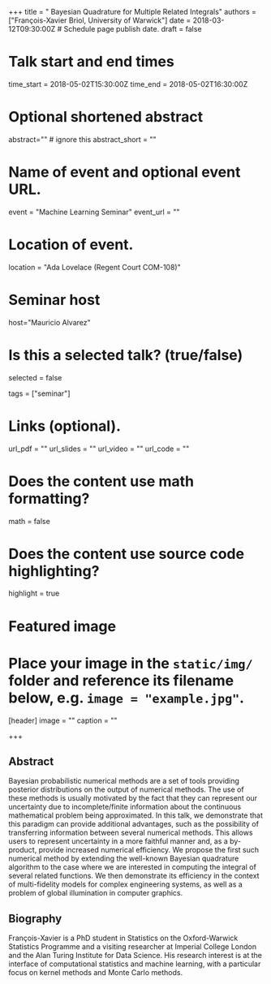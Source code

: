 +++
title = " Bayesian Quadrature for Multiple Related Integrals"
authors = ["François-Xavier Briol, University of Warwick"]
date = 2018-03-12T09:30:00Z  # Schedule page publish date.
draft = false

# Talk start and end times
time_start = 2018-05-02T15:30:00Z
time_end = 2018-05-02T16:30:00Z

# Optional shortened abstract
abstract="" # ignore this
abstract_short = ""

# Name of event and optional event URL.
event = "Machine Learning Seminar"
event_url = ""

# Location of event.
location = "Ada Lovelace (Regent Court COM-108)"

# Seminar host
host="Mauricio Alvarez"

# Is this a selected talk? (true/false)
selected = false

tags = ["seminar"]

# Links (optional).
url_pdf = ""
url_slides = ""
url_video = ""
url_code = ""

# Does the content use math formatting?
math = false

# Does the content use source code highlighting?
highlight = true

# Featured image
# Place your image in the `static/img/` folder and reference its filename below, e.g. `image = "example.jpg"`.
[header]
image = ""
caption = ""

+++

## Abstract

Bayesian probabilistic numerical methods are a set of tools providing posterior distributions on the output of numerical methods. The use of these methods is usually motivated by the fact that they can represent our uncertainty due to incomplete/finite information about the continuous mathematical problem being approximated. In this talk, we demonstrate that this paradigm can provide additional advantages, such as the possibility of transferring information between several numerical methods. This allows users to represent uncertainty in a more faithful manner and, as a by-product, provide increased numerical efficiency. We propose the first such numerical method by extending the well-known Bayesian quadrature algorithm to the case where we are interested in computing the integral of several related functions. We then demonstrate its efficiency in the context of multi-fidelity models for complex engineering systems, as well as a problem of global illumination in computer graphics.

## Biography

François-Xavier is a PhD student in Statistics on the Oxford-Warwick Statistics Programme and a visiting researcher at Imperial College London and the Alan Turing Institute for Data Science. His research interest is at the interface of computational statistics and machine learning, with a particular focus on kernel methods and Monte Carlo methods.
